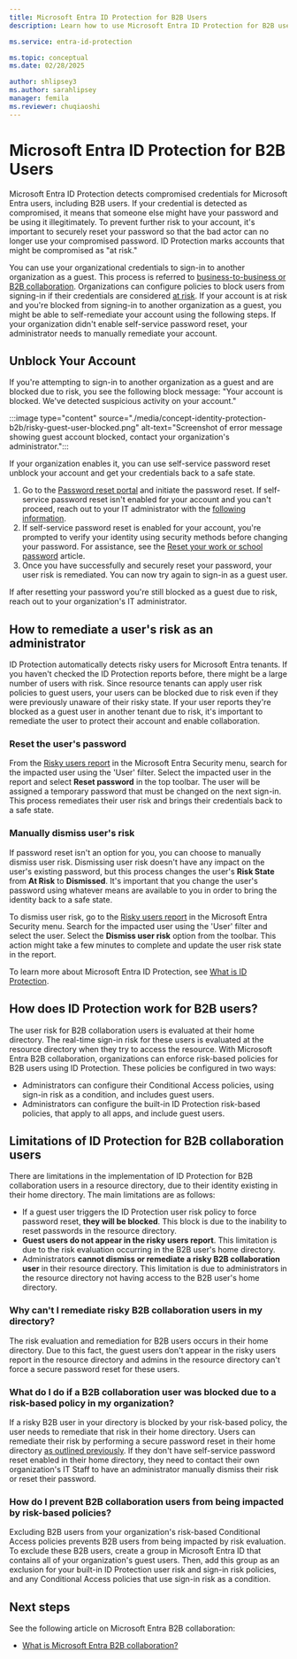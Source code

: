 ```yaml
---
title: Microsoft Entra ID Protection for B2B Users
description: Learn how to use Microsoft Entra ID Protection for B2B users to secure your organization. Discover benefits and steps to unblock accounts.

ms.service: entra-id-protection

ms.topic: conceptual
ms.date: 02/28/2025

author: shlipsey3
ms.author: sarahlipsey
manager: femila
ms.reviewer: chuqiaoshi
---
```

# Microsoft Entra ID Protection for B2B Users

Microsoft Entra ID Protection detects compromised credentials for Microsoft Entra users, including B2B users. If your credential is detected as compromised, it means that someone else might have your password and be using it illegitimately. To prevent further risk to your account, it's important to securely reset your password so that the bad actor can no longer use your compromised password. ID Protection marks accounts that might be compromised as "at risk."

You can use your organizational credentials to sign-in to another organization as a guest. This process is referred to [business-to-business or B2B collaboration](~/external-id/what-is-b2b.md). Organizations can configure policies to block users from signing-in if their credentials are considered [at risk](concept-identity-protection-risks.md). If your account is at risk and you're blocked from signing-in to another organization as a guest, you might be able to self-remediate your account using the following steps. If your organization didn't enable self-service password reset, your administrator needs to manually remediate your account.

## Unblock Your Account

If you're attempting to sign-in to another organization as a guest and are blocked due to risk, you see the following block message: "Your account is blocked. We've detected suspicious activity on your account." 

:::image type="content" source="./media/concept-identity-protection-b2b/risky-guest-user-blocked.png" alt-text="Screenshot of error message showing guest account blocked, contact your organization's administrator.":::

If your organization enables it, you can use self-service password reset unblock your account and get your credentials back to a safe state.
1. Go to the [Password reset portal](https://passwordreset.microsoftonline.com/) and initiate the password reset. If self-service password reset isn't enabled for your account and you can't proceed, reach out to your IT administrator with the [following information](#how-to-remediate-a-users-risk-as-an-administrator).
1. If self-service password reset is enabled for your account, you're prompted to verify your identity using security methods before changing your password. For assistance, see the [Reset your work or school password](https://support.microsoft.com/account-billing/reset-your-work-or-school-password-using-security-info-23dde81f-08bb-4776-ba72-e6b72b9dda9e) article.
1. Once you have successfully and securely reset your password, your user risk is remediated. You can now try again to sign-in as a guest user.

If after resetting your password you're still blocked as a guest due to risk, reach out to your organization's IT administrator.

## How to remediate a user's risk as an administrator

ID Protection automatically detects risky users for Microsoft Entra tenants. If you haven't checked the ID Protection reports before, there might be a large number of users with risk. Since resource tenants can apply user risk policies to guest users, your users can be blocked due to risk even if they were previously unaware of their risky state. If your user reports they're blocked as a guest user in another tenant due to risk, it's important to remediate the user to protect their account and enable collaboration. 

### Reset the user's password

From the [Risky users report](https://portal.azure.com/#blade/Microsoft_AAD_IAM/SecurityMenuBlade/RiskyUsers) in the Microsoft Entra Security menu, search for the impacted user using the 'User' filter. Select the impacted user in the report and select **Reset password** in the top toolbar. The user will be assigned a temporary password that must be changed on the next sign-in. This process remediates their user risk and brings their credentials back to a safe state.

### Manually dismiss user's risk

If password reset isn't an option for you, you can choose to manually dismiss user risk. Dismissing user risk doesn't have any impact on the user's existing password, but this process changes the user's **Risk State** from **At Risk** to **Dismissed**. It's important that you change the user's password using whatever means are available to you in order to bring the identity back to a safe state. 

To dismiss user risk, go to the [Risky users report](https://portal.azure.com/#blade/Microsoft_AAD_IAM/SecurityMenuBlade/RiskyUsers) in the Microsoft Entra Security menu. Search for the impacted user using the 'User' filter and select the user. Select the **Dismiss user risk** option from the toolbar. This action might take a few minutes to complete and update the user risk state in the report.

To learn more about Microsoft Entra ID Protection, see [What is ID Protection](overview-identity-protection.md).

## How does ID Protection work for B2B users?

The user risk for B2B collaboration users is evaluated at their home directory. The real-time sign-in risk for these users is evaluated at the resource directory when they try to access the resource. With Microsoft Entra B2B collaboration, organizations can enforce risk-based policies for B2B users using ID Protection. These policies be configured in two ways:

- Administrators can configure their Conditional Access policies, using sign-in risk as a condition, and includes guest users.
- Administrators can configure the built-in ID Protection risk-based policies, that apply to all apps, and include guest users.

## Limitations of ID Protection for B2B collaboration users

There are limitations in the implementation of ID Protection for B2B collaboration users in a resource directory, due to their identity existing in their home directory. The main limitations are as follows:

- If a guest user triggers the ID Protection user risk policy to force password reset, **they will be blocked**. This block is due to the inability to reset passwords in the resource directory.
- **Guest users do not appear in the risky users report**. This limitation is due to the risk evaluation occurring in the B2B user's home directory.
- Administrators **cannot dismiss or remediate a risky B2B collaboration user** in their resource directory. This limitation is due to administrators in the resource directory not having access to the B2B user's home directory.

### Why can't I remediate risky B2B collaboration users in my directory?

The risk evaluation and remediation for B2B users occurs in their home directory. Due to this fact, the guest users don't appear in the risky users report in the resource directory and admins in the resource directory can't force a secure password reset for these users.

### What do I do if a B2B collaboration user was blocked due to a risk-based policy in my organization?

If a risky B2B user in your directory is blocked by your risk-based policy, the user needs to remediate that risk in their home directory. Users can remediate their risk by performing a secure password reset in their home directory [as outlined previously](#unblock-your-account). If they don't have self-service password reset enabled in their home directory, they need to contact their own organization's IT Staff to have an administrator manually dismiss their risk or reset their password.

### How do I prevent B2B collaboration users from being impacted by risk-based policies?

Excluding B2B users from your organization's risk-based Conditional Access policies prevents B2B users from being impacted by risk evaluation. To exclude these B2B users, create a group in Microsoft Entra ID that contains all of your organization's guest users. Then, add this group as an exclusion for your built-in ID Protection user risk and sign-in risk policies, and any Conditional Access policies that use sign-in risk as a condition.

## Next steps

See the following article on Microsoft Entra B2B collaboration:

- [What is Microsoft Entra B2B collaboration?](~/external-id/what-is-b2b.md)
